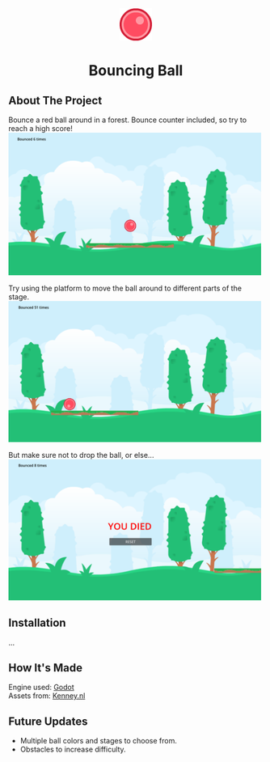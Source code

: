 <div align="center">
    <img src="./assets/ball_red_small.png"/>
    <h1 align="center">Bouncing Ball</h1>
    
</div>

## About The Project

Bounce a red ball around in a forest. Bounce counter included, so try to reach a high score!
<img src="./screenshots/ss1.png" width="500"/>

Try using the platform to move the ball around to different parts of the stage.
<img src="./screenshots/ss3.png" width="500"/>

But make sure not to drop the ball, or else...  
<img src="./screenshots/ss2.png" width="500"/>

## Installation

...

## How It's Made

Engine used: [Godot](https://godotengine.org)  
Assets from: [Kenney.nl](https://www.kenney.nl)

## Future Updates

- Multiple ball colors and stages to choose from.
- Obstacles to increase difficulty.
